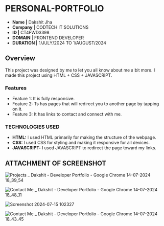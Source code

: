 # PERSONAL-PORTFOLIO

- **Name |** Dakshit Jha 
- **Company |** CODTECH IT SOLUTIONS
- **ID |** CT4FWD3398
- **DOMAIN |** FRONTEND DEVELOPER
- **DURATION |** 1/JULY/2024 TO 1/AUGUST/2024

## Overview
This project was designed by me to let you all know about me a bit more. I made this project using HTML + CSS + JAVASCRIPT. 

### Features
- Feature 1: It is fully responsive.
- Feature 2: Ts has pages that will redirect you to another page by tapping on it.
- Feature 3: It has links to contact and connect with me. 

### TECHNOLOGIES USED 
- **HTML:** I used HTML primarily for making the structure of the webpage.
- **CSS:** I used CSS for styling and making it responsive for all devices.
- **JAVASCRIPT:** I used JAVASCRIPT to redirect the page toward my links.

## ATTACHMENT OF SCREENSHOT 
![Projects _ Dakshit - Developer Portfolio - Google Chrome 14-07-2024 18_39_54](https://github.com/user-attachments/assets/e5ecc71f-d90f-4f52-89a1-fcee07c3124e)

![Contact Me _ Dakshit - Developer Portfolio - Google Chrome 14-07-2024 18_48_11](https://github.com/user-attachments/assets/e45065f3-55c6-4343-9466-4fbf9cbd3b4b)

![Screenshot 2024-07-15 102327](https://github.com/user-attachments/assets/0ae0cd48-d8c6-4406-acc6-1c9b32c7200a)

![Contact Me _ Dakshit - Developer Portfolio - Google Chrome 14-07-2024 18_43_45](https://github.com/user-attachments/assets/83ca80c6-c0c6-42be-a25c-3eae8d578987)





